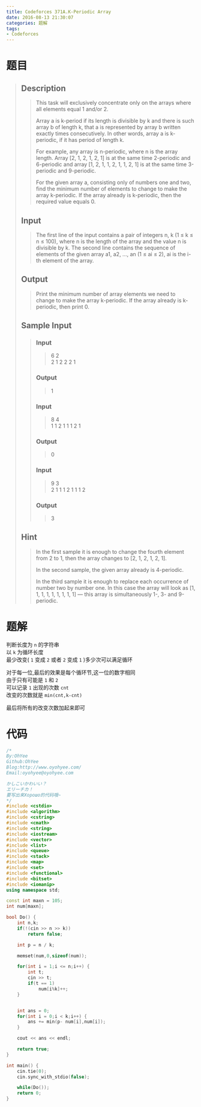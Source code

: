 ```yaml
---
title: Codeforces 371A.K-Periodic Array
date: 2016-08-13 21:30:07
categories: 题解
tags:
- Codeforces
---
```

# 题目
> 
> ## Description  
>> This task will exclusively concentrate only on the arrays where all elements equal 1 and/or 2.  
>>   
>> Array a is k-period if its length is divisible by k and there is such array b of length k, that a is represented by array b written exactly times consecutively. In other words, array a is k-periodic, if it has period of length k.  
>>   
>> For example, any array is n-periodic, where n is the array length. Array [2, 1, 2, 1, 2, 1] is at the same time 2-periodic and 6-periodic and array [1, 2, 1, 1, 2, 1, 1, 2, 1] is at the same time 3-periodic and 9-periodic.  
>>   
>> For the given array a, consisting only of numbers one and two, find the minimum number of elements to change to make the array k-periodic. If the array already is k-periodic, then the required value equals 0.  
>>   
>> <!--more-->  
> 
> ## Input  
>> The first line of the input contains a pair of integers n, k (1 ≤ k ≤ n ≤ 100), where n is the length of the array and the value n is divisible by k. The second line contains the sequence of elements of the given array a1, a2, ..., an (1 ≤ ai ≤ 2), ai is the i-th element of the array.  
>>   
> 
> ## Output  
>> Print the minimum number of array elements we need to change to make the array k-periodic. If the array already is k-periodic, then print 0.  
>>   
> 
> ## Sample Input  
>> ### Input  
>>> 6 2  
>>> 2 1 2 2 2 1  
>>  
>> ### Output  
>>> 1  
>>  
>> ### Input  
>>> 8 4  
>>> 1 1 2 1 1 1 2 1  
>>  
>> ### Output  
>>> 0  
>>   
>> ### Input  
>>> 9 3  
>>> 2 1 1 1 2 1 1 1 2  
>>  
>> ### Output  
>>> 3  
>   
> ## Hint  
>> In the first sample it is enough to change the fourth element from 2 to 1, then the array changes to [2, 1, 2, 1, 2, 1].  
>>   
>> In the second sample, the given array already is 4-periodic.  
>>   
>> In the third sample it is enough to replace each occurrence of number two by number one. In this case the array will look as [1, 1, 1, 1, 1, 1, 1, 1, 1] — this array is simultaneously 1-, 3- and 9-periodic.  

# 题解

判断长度为 `n` 的字符串  
以 `k` 为循环长度  
最少改变( `1` 变成 `2` 或者 `2` 变成 `1` )多少次可以满足循环  

对于每一位,最后的效果是每个循环节,这一位的数字相同  
由于只有可能是 `1` 和 `2`   
可以记录 `1` 出现的次数 `cnt`  
改变的次数就是 `min(cnt,k-cnt)`  

最后将所有的改变次数加起来即可  

# 代码
```cpp K-Periodic Array https://github.com/OhYee/ACM.github.io/blob/master\Codeforces\371A.K-Periodic%20Array.cpp 代码备份
/*
By:OhYee
Github:OhYee
Blog:http://www.oyohyee.com/
Email:oyohyee@oyohyee.com

かしこいかわいい？
エリーチカ！
要写出来Хорошо的代码哦~
*/
#include <cstdio>
#include <algorithm>
#include <cstring>
#include <cmath>
#include <string>
#include <iostream>
#include <vector>
#include <list>
#include <queue>
#include <stack>
#include <map>
#include <set>
#include <functional>
#include <bitset>
#include <iomanip> 
using namespace std;

const int maxn = 105;
int num[maxn];

bool Do() {
    int n,k;
    if(!(cin >> n >> k))
        return false;

    int p = n / k;

    memset(num,0,sizeof(num));

    for(int i = 1;i <= n;i++) {
        int t;
        cin >> t;
        if(t == 1)
            num[i%k]++;
    }


    int ans = 0;
    for(int i = 0;i < k;i++) {
        ans += min(p- num[i],num[i]);
    }

    cout << ans << endl;

    return true;
}

int main() {
    cin.tie(0);
    cin.sync_with_stdio(false);

    while(Do());
    return 0;
}
```
